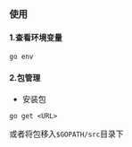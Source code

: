 ### 使用
#### 1.查看环境变量
```shell
go env
```
#### 2.包管理
* 安装包
```shell
go get <URL>
```
或者将包移入`$GOPATH/src`目录下
